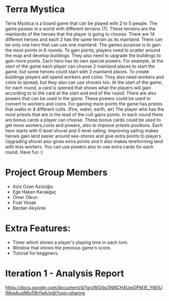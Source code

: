 # Terra Mystica
 
Terra Mystica is a board game that can be played with 2 to 5 people. The game passes in a world with different terrains (7). These terrains are the mainlands of the heroes that the player is going to choose. There are 14 different heroes and each 2 has the same terrain as its mainland. There can be only one hero that can use one mainland. The games purpose is to gain the most points in 6 rounds. To gain points, players need to scatter around the map and develop buildings. They also need to upgrade the buildings to gain more points. Each hero has its own special powers. For example, at the start of the game each player can choose 2 mainland places to start the game, but some heroes could start with 3 mainland places. To create buildings players will spend workers and coins. They also need workers and coins to spread, but they also can use shovels too. At the start of the game, for each round, a card is opened that shows what the players will gain according to to the card at the start and end of the round. There are also powers that can be used in the game.  These powers could be used to convert to workers and coins. For gaining more points the game has priests that walks in 4 different cults. (Fire, water, earth, air) The player who has the most priests that are in the lead of the cult gains points. In each round there are bonus cards a player can choose. These bonus cards could be used to get more workers,coins and powers, also to improve priests positions. Each hero starts with 0 level shovel and 0 level sailing. Improving sailing makes heroes gain land easier around see-shores and give extra points to players. Upgrading shovel also gives extra points and it also makes tereforming land with less workers. You can use powers also to use extra cards for each round. Have fun :)

# Project Group Members

* Aziz Ozan Azizoğlu
* Ege Hakan Karaağaç
* Ömer Olkun
* Fırat Yönak
* Berdan Akyürek

# Extra Features: 
* Timer which shows a player's playing time in each turn.
* Window that shows the previous game's score. 
* Tutorial for begginers.

# Iteration 1 - Analysis Report
https://docs.google.com/document/d/1grzWOdsi3NNCH4UwOPM3f_Y6EIUWkwAusR6q1I8rfwA/edit?usp=sharing
